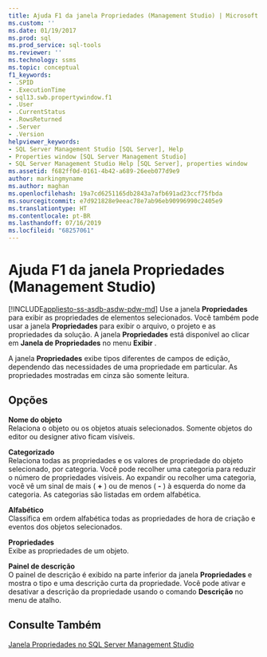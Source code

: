 ```yaml
---
title: Ajuda F1 da janela Propriedades (Management Studio) | Microsoft Docs
ms.custom: ''
ms.date: 01/19/2017
ms.prod: sql
ms.prod_service: sql-tools
ms.reviewer: ''
ms.technology: ssms
ms.topic: conceptual
f1_keywords:
- .SPID
- .ExecutionTime
- sql13.swb.propertywindow.f1
- .User
- .CurrentStatus
- .RowsReturned
- .Server
- .Version
helpviewer_keywords:
- SQL Server Management Studio [SQL Server], Help
- Properties window [SQL Server Management Studio]
- SQL Server Management Studio Help [SQL Server], properties window
ms.assetid: f682ff0d-0161-4b42-a689-26eeb077d9e9
author: markingmyname
ms.author: maghan
ms.openlocfilehash: 19a7cd6251165db2843a7afb691ad23ccf75fbda
ms.sourcegitcommit: e7d921828e9eeac78e7ab96eb90996990c2405e9
ms.translationtype: HT
ms.contentlocale: pt-BR
ms.lasthandoff: 07/16/2019
ms.locfileid: "68257061"
---
```

# <a name="properties-window-f1-help-management-studio"></a>Ajuda F1 da janela Propriedades (Management Studio)
[!INCLUDE[appliesto-ss-asdb-asdw-pdw-md](../../includes/appliesto-ss-asdb-asdw-pdw-md.md)]
Use a janela **Propriedades** para exibir as propriedades de elementos selecionados. Você também pode usar a janela **Propriedades** para exibir o arquivo, o projeto e as propriedades da solução. A janela **Propriedades** está disponível ao clicar em **Janela de Propriedades** no menu **Exibir** .  
  
A janela **Propriedades** exibe tipos diferentes de campos de edição, dependendo das necessidades de uma propriedade em particular. As propriedades mostradas em cinza são somente leitura.  
  
## <a name="options"></a>Opções  
**Nome do objeto**  
Relaciona o objeto ou os objetos atuais selecionados. Somente objetos do editor ou designer ativo ficam visíveis.  
  
**Categorizado**  
Relaciona todas as propriedades e os valores de propriedade do objeto selecionado, por categoria. Você pode recolher uma categoria para reduzir o número de propriedades visíveis. Ao expandir ou recolher uma categoria, você vê um sinal de mais ( **+** ) ou de menos ( **-** ) à esquerda do nome da categoria. As categorias são listadas em ordem alfabética.  
  
**Alfabético**  
Classifica em ordem alfabética todas as propriedades de hora de criação e eventos dos objetos selecionados.  
  
**Propriedades**  
Exibe as propriedades de um objeto.  
  
**Painel de descrição**  
O painel de descrição é exibido na parte inferior da janela **Propriedades** e mostra o tipo e uma descrição curta da propriedade. Você pode ativar e desativar a descrição da propriedade usando o comando **Descrição** no menu de atalho.  
  
## <a name="see-also"></a>Consulte Também  
[Janela Propriedades no SQL Server Management Studio](../../relational-databases/scripting/use-the-properties-window-in-management-studio.md)  
  

